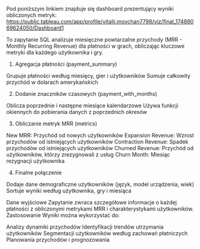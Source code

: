 Pod poniższym linkiem znajduje się dashboard prezentujący wyniki obliczonych metryk:
https://public.tableau.com/app/profile/vitalii.movchan7798/viz/final_17488069624050/Dashboard1

To zapytanie SQL analizuje miesięczne powtarzalne przychody (MRR - Monthly Recurring Revenue) dla płatności w grach, obliczając kluczowe metryki dla każdego użytkownika i gry.

1. Agregacja płatności (payment_summary)

Grupuje płatności według miesięcy, gier i użytkowników
Sumuje całkowity przychód w dolarach amerykańskich

2. Dodanie znaczników czasowych (payment_with_months)

Oblicza poprzednie i następne miesiące kalendarzowe
Używa funkcji okiennych do pobierania danych z poprzednich okresów

3. Obliczanie metryk MRR (metrics)

New MRR: Przychód od nowych użytkowników
Expansion Revenue: Wzrost przychodów od istniejących użytkowników
Contraction Revenue: Spadek przychodów od istniejących użytkowników
Churned Revenue: Przychód od użytkowników, którzy zrezygnowali z usług
Churn Month: Miesiąc rezygnacji użytkownika

4. Finalne połączenie

Dodaje dane demograficzne użytkowników (język, model urządzenia, wiek)
Sortuje wyniki według użytkownika, gry i miesiąca

Dane wyjściowe
Zapytanie zwraca szczegółowe informacje o każdej płatności z obliczonymi metrykami MRR i charakterystykami użytkowników.
Zastosowanie
Wyniki można wykorzystać do:

Analizy dynamiki przychodów
Identyfikacji trendów utrzymania użytkowników
Segmentacji użytkowników według zachowań płatniczych
Planowania przychodów i prognozowania
